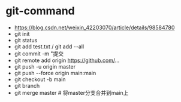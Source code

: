 # git-command
* https://blog.csdn.net/weixin_42203070/article/details/98584780
* git init
* git status
* git add test.txt / git add --all
* git commit -m "提交
* git remote add origin https://github.com/...
* git push -u origin master
* git push --force origin main:main
* git checkout -b main
* git branch
* git merge master # 将master分支合并到main上

